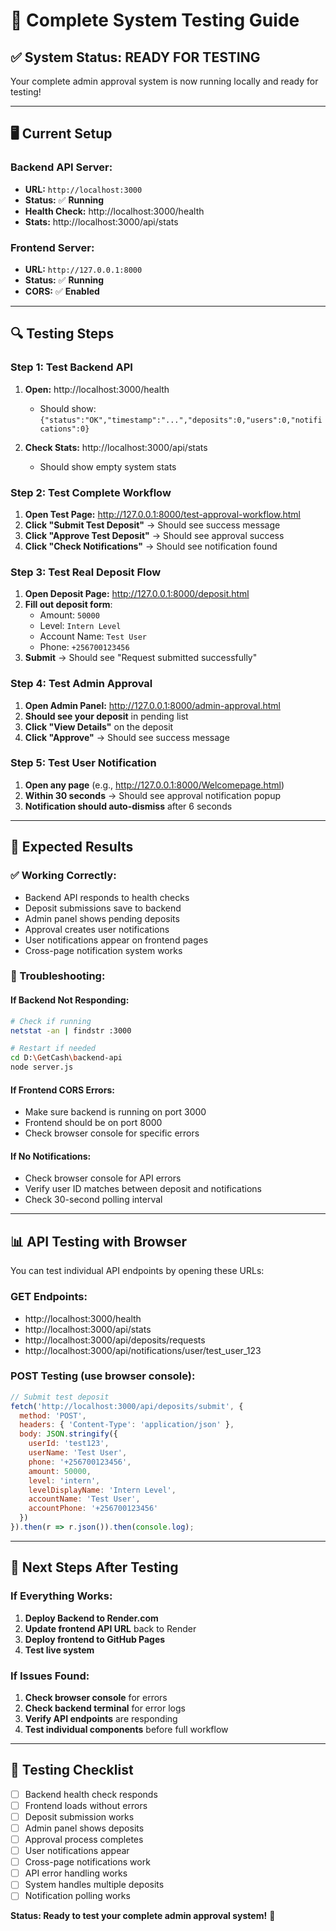 # 🧪 Complete System Testing Guide

## ✅ **System Status: READY FOR TESTING**

Your complete admin approval system is now running locally and ready for testing!

---

## 🖥️ **Current Setup**

### **Backend API Server:**
- **URL:** `http://localhost:3000`
- **Status:** ✅ **Running**
- **Health Check:** http://localhost:3000/health
- **Stats:** http://localhost:3000/api/stats

### **Frontend Server:**
- **URL:** `http://127.0.0.1:8000`
- **Status:** ✅ **Running**
- **CORS:** ✅ **Enabled**

---

## 🔍 **Testing Steps**

### **Step 1: Test Backend API**
1. **Open:** http://localhost:3000/health
   - Should show: `{"status":"OK","timestamp":"...","deposits":0,"users":0,"notifications":0}`

2. **Check Stats:** http://localhost:3000/api/stats
   - Should show empty system stats

### **Step 2: Test Complete Workflow**
1. **Open Test Page:** http://127.0.0.1:8000/test-approval-workflow.html
2. **Click "Submit Test Deposit"** → Should see success message
3. **Click "Approve Test Deposit"** → Should see approval success
4. **Click "Check Notifications"** → Should see notification found

### **Step 3: Test Real Deposit Flow**
1. **Open Deposit Page:** http://127.0.0.1:8000/deposit.html
2. **Fill out deposit form**:
   - Amount: `50000`
   - Level: `Intern Level`
   - Account Name: `Test User`
   - Phone: `+256700123456`
3. **Submit** → Should see "Request submitted successfully"

### **Step 4: Test Admin Approval**
1. **Open Admin Panel:** http://127.0.0.1:8000/admin-approval.html
2. **Should see your deposit** in pending list
3. **Click "View Details"** on the deposit
4. **Click "Approve"** → Should see success message

### **Step 5: Test User Notification**
1. **Open any page** (e.g., http://127.0.0.1:8000/Welcomepage.html)
2. **Within 30 seconds** → Should see approval notification popup
3. **Notification should auto-dismiss** after 6 seconds

---

## 🎯 **Expected Results**

### **✅ Working Correctly:**
- Backend API responds to health checks
- Deposit submissions save to backend
- Admin panel shows pending deposits
- Approval creates user notifications
- User notifications appear on frontend pages
- Cross-page notification system works

### **🚨 Troubleshooting:**

#### **If Backend Not Responding:**
```bash
# Check if running
netstat -an | findstr :3000

# Restart if needed
cd D:\GetCash\backend-api
node server.js
```

#### **If Frontend CORS Errors:**
- Make sure backend is running on port 3000
- Frontend should be on port 8000
- Check browser console for specific errors

#### **If No Notifications:**
- Check browser console for API errors
- Verify user ID matches between deposit and notifications
- Check 30-second polling interval

---

## 📊 **API Testing with Browser**

You can test individual API endpoints by opening these URLs:

### **GET Endpoints:**
- http://localhost:3000/health
- http://localhost:3000/api/stats
- http://localhost:3000/api/deposits/requests
- http://localhost:3000/api/notifications/user/test_user_123

### **POST Testing (use browser console):**
```javascript
// Submit test deposit
fetch('http://localhost:3000/api/deposits/submit', {
  method: 'POST',
  headers: { 'Content-Type': 'application/json' },
  body: JSON.stringify({
    userId: 'test123',
    userName: 'Test User',
    phone: '+256700123456',
    amount: 50000,
    level: 'intern',
    levelDisplayName: 'Intern Level',
    accountName: 'Test User',
    accountPhone: '+256700123456'
  })
}).then(r => r.json()).then(console.log);
```

---

## 🚀 **Next Steps After Testing**

### **If Everything Works:**
1. **Deploy Backend to Render.com**
2. **Update frontend API URL** back to Render
3. **Deploy frontend to GitHub Pages**
4. **Test live system**

### **If Issues Found:**
1. **Check browser console** for errors
2. **Check backend terminal** for error logs
3. **Verify API endpoints** are responding
4. **Test individual components** before full workflow

---

## 🌟 **Testing Checklist**

- [ ] Backend health check responds
- [ ] Frontend loads without errors
- [ ] Deposit submission works
- [ ] Admin panel shows deposits
- [ ] Approval process completes
- [ ] User notifications appear
- [ ] Cross-page notifications work
- [ ] API error handling works
- [ ] System handles multiple deposits
- [ ] Notification polling works

**Status: Ready to test your complete admin approval system!** 🎉
